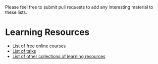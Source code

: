Please feel free to submit pull requests to add any interesting material to these lists.

# Learning Resources

* [List of free online courses](Courses.md)
* [List of talks]()
* [List of other collections of learning resources](Resources.md)
